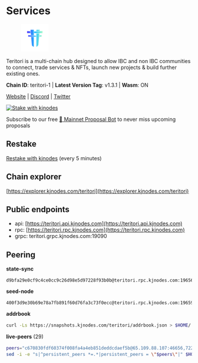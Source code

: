 # Services

<figure><img src="https://raw.githubusercontent.com/kj89/cosmos-images/main/logos/teritori.png" alt=""><figcaption></figcaption></figure>

Teritori is a multi-chain hub designed to allow IBC and non IBC communities  to connect, trade services & NFTs, launch new projects & build further existing ones.

**Chain ID**: teritori-1 | **Latest Version Tag**: v1.3.1 | **Wasm**: ON

[Website](https://teritori.com) | [Discord](https://discord.gg/teritori) | [Twitter](https://twitter.com/TeritoriNetwork)

[![Stake with kjnodes](https://i.ibb.co/cr44Q8j/button-stake-with-kjnodes.png)](https://restake.app/teritori/torivaloper184ln03hkpt75uhrrr26f66kvcqvf4yn4nc2xjm)

Subscribe to our free [🤖 Mainnet Proposal Bot](https://t.me/kjnodes_proposal_bot) to never miss upcoming proposals

## Restake

[Restake with kjnodes](https://restake.app/teritori/torivaloper184ln03hkpt75uhrrr26f66kvcqvf4yn4nc2xjm) (every 5 minutes)
## Chain explorer
[https://explorer.kjnodes.com/teritori](https://explorer.kjnodes.com/teritori)

## Public endpoints

* api: [https://teritori.api.kjnodes.com](https://teritori.api.kjnodes.com)
* rpc: [https://teritori.rpc.kjnodes.com](https://teritori.rpc.kjnodes.com)
* grpc: teritori.grpc.kjnodes.com:19090

## Peering

**state-sync**

```text
d9bfa29e0cf9c4ce0cc9c26d98e5d97228f93b0b@teritori.rpc.kjnodes.com:19656
```

**seed-node**

```text
400f3d9e30b69e78a7fb891f60d76fa3c73f0ecc@teritori.rpc.kjnodes.com:19659
```

**addrbook**
```bash
curl -Ls https://snapshots.kjnodes.com/teritori/addrbook.json > $HOME/.teritorid/config/addrbook.json
```

**live-peers** (29)
```bash
peers="c670830fdf60374f008fa4a4eb851deddcdaef5b@65.109.88.107:46656,722b63e6c65628b929f22013dcbcde980210cb44@176.9.127.54:26656,406fc7fe86ba396cb7fc8616c546f21a1d3c51cd@89.58.57.158:26656,6085c32b26fb1baa4b16b426f5d56f2fff81cfc7@135.181.165.246:26656,e726816f42831689eab9378d5d577f1d06d25716@176.9.188.21:26656,3594b73f909a9c4b87cfe6a361ef8b2b51124dd5@65.109.69.59:15956,d3c8c6fd413667912e1514cd4ada0540db8f4a4a@188.165.205.120:19656,992b8ab3e7b0ff4025be3082a3bf72107580bd49@65.109.106.172:36656,0b27217386756577e1eadf00c4169dc8f041e522@51.210.7.219:26656,2b4f46e601fb4ede2a0c98976337e3afdaa50dac@65.108.238.102:15956,e1b058e5cfa2b836ddaa496b10911da62dcf182e@138.201.8.248:26656,f6921fded4e203ba0cd26e4ea306983763268c3a@51.159.138.194:26656,d9bfa29e0cf9c4ce0cc9c26d98e5d97228f93b0b@65.109.88.38:19656,41caa4106f68977e3a5123e56f57934a2d34a1c1@185.16.38.210:27166,17308ce7e097819743a01c0d30fedaa27e9f16a4@141.95.65.73:15956,63c28f10976800fd783930067d3d3a4eef358b28@173.215.85.171:20070,8e1e342208f400bb10677617d4f08b31a3b48877@138.201.61.159:26656,ed747c9e39fc04fdbc7ab5fc4a4a7f7a298ee329@136.38.55.33:26656,571084dbc97e895d11f748fccdcd1a098d8f169a@15.235.115.156:10002,1f4e77295379ce0c928502d2b075157a8c8a9e64@51.83.96.150:26642,4d6c820a7d426ad934a5e51f2e020836f0378919@116.202.143.91:26656,5b9cb0bd49a09df34d43757ec52c14d56d13200c@69.197.23.33:26656,40caa979c29a9930ea2b8a6249037924d308ae84@162.55.234.70:54256,46c9a9c7f0a07f813bfdd940ed506ccf00b11975@198.244.200.229:26656,8480ce1f929a9410567d315a5b3fc2709c2807a7@93.115.25.106:51656,3bd3a20d7c8a26a20927289a7a6bffecf71de53e@51.81.155.97:10856,51eaf493facf36754411baa4f7b89355bd9cb3e7@195.201.63.87:42666,ebc272824924ea1a27ea3183dd0b9ba713494f83@95.214.52.139:27166,ad347ea1ec920d12ccda2341348bcc89687739ef@88.99.164.158:38026"
sed -i -e "s|^persistent_peers *=.*|persistent_peers = \"$peers\"|" $HOME/.teritorid/config/config.toml
```
